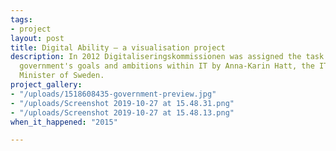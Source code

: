 ```yaml
---
tags:
- project
layout: post
title: Digital Ability — a visualisation project
description: In 2012 Digitaliseringskommissionen was assigned the task to reach the
  government's goals and ambitions within IT by Anna-Karin Hatt, the IT and Energy
  Minister of Sweden.
project_gallery:
- "/uploads/1518608435-government-preview.jpg"
- "/uploads/Screenshot 2019-10-27 at 15.48.31.png"
- "/uploads/Screenshot 2019-10-27 at 15.48.13.png"
when_it_happened: "2015"

---
```

